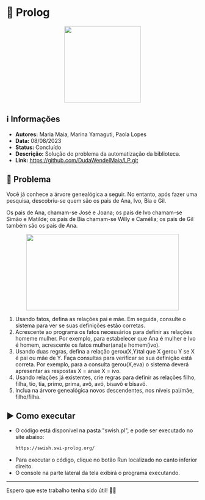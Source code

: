 # 🔎 Prolog

<div align="center"> 
<img width="200" height="200" src="https://media.tenor.com/GyivQbKGuM4AAAAi/hello-hi.gif">
</div>

## ℹ️ Informações

- **Autores:** Maria Maia, Marina Yamaguti, Paola Lopes
- **Data:** 08/08/2023
- **Status:** Concluído
- **Descrição:** Solução do problema da automatização da biblioteca.
- **Link:** https://github.com/DudaWendelMaia/LP.git

## 🎯 Problema

Você já conhece a árvore genealógica a seguir. No entanto, após fazer uma pesquisa,
descobriu-se quem são os pais de Ana, Ivo, Bia e Gil.

Os pais de Ana, chamam-se José e Joana; os pais de Ivo chamam-se Simão e Matilde; os pais
de Bia chamam-se Willy e Camélia; os pais de Gil também são os pais de Ana. 

<div align="center">
<img height=200 width=400 src="https://github.com/DudaWendelMaia/Linguagens-da-Programacao/assets/113213701/acac9462-3265-4636-911b-e7da2893e1c5">
</div>

1. Usando fatos, defina as relações pai e mãe. Em seguida, consulte o
sistema para ver se suas definições estão corretas.
2. Acrescente ao programa os fatos necessários para definir as relações
homeme mulher. Por exemplo, para estabelecer que Ana é mulher e
Ivo é homem, acrescente os fatos mulher(ana)e homem(ivo).
3. Usando duas regras, defina a relação gerou(X,Y)tal que X gerou Y se X
é pai ou mãe de Y. Faça consultas para verificar se sua definição está
correta. Por exemplo, para a consulta gerou(X,eva) o sistema deverá
apresentar as respostas X = anae X = ivo.
4. Usando relações já existentes, crie regras para definir as relações filho,
filha, tio, tia, primo, prima, avô, avó, bisavô e bisavó. 
5. Inclua na árvore genealógica novos descendentes, nos níveis pai/mãe,
filho/filha. 

## ▶️ Como executar

- O código está disponível na pasta "swish.pl", e pode ser executado no site abaixo:
  ```sh
  https://swish.swi-prolog.org/
  ```
- Para executar o código, clique no botão Run localizado no canto inferior direito.
- O console na parte lateral da tela exibirá o programa executando.

---

Espero que este trabalho tenha sido útil! 🚀🌟
